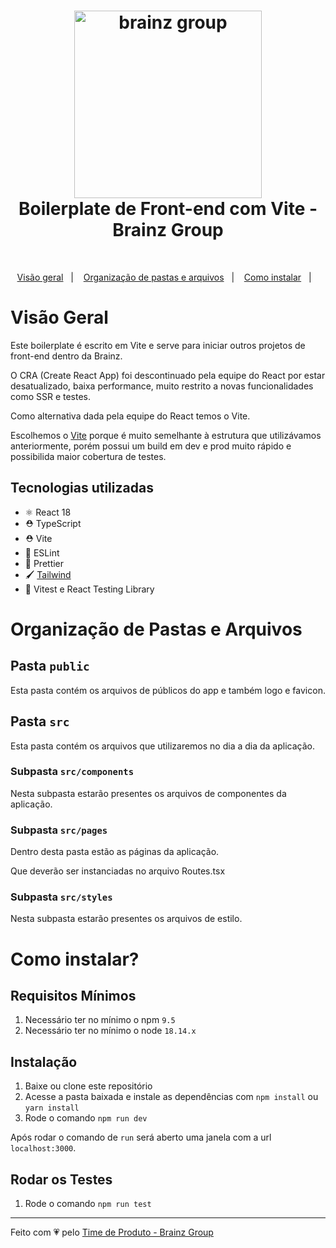 <h1 align="center">
    <img alt="brainz group" src="https://brainz.group/wp-content/themes/brainz-group/assets/BrainzGroupLogo.svg" width="300" />
    <br>
    Boilerplate de Front-end com Vite - Brainz Group
</h1>
<br/>
<p align="center">
  <a href="#visão-geral">Visão geral</a>&nbsp;&nbsp;&nbsp;|&nbsp;&nbsp;&nbsp;
  <a href="#organização-de-pastas-e-arquivos">Organização de pastas e arquivos</a>&nbsp;&nbsp;&nbsp;|&nbsp;&nbsp;&nbsp;
  <a href="#como-instalar?">Como instalar</a>&nbsp;&nbsp;&nbsp;|&nbsp;&nbsp;&nbsp;
</p>

# Visão Geral

Este boilerplate é escrito em Vite e serve para iniciar outros projetos de front-end dentro da Brainz.

O CRA (Create React App) foi descontinuado pela equipe do React por estar desatualizado, baixa performance, muito restrito a novas funcionalidades como SSR e testes. 

Como alternativa dada pela equipe do React temos o Vite.

Escolhemos o [Vite](https://vitejs.dev/) porque é muito semelhante à estrutura que utilizávamos anteriormente, porém possui um build em dev e prod muito rápido e possibilida maior cobertura de testes.

## Tecnologias utilizadas

- ⚛️ React 18
- ⛑ TypeScript
- ⛑ Vite
- 📏 ESLint
- 💖 Prettier
- 🖌 [Tailwind](https://tailwindcss.com/)
- 🧪 Vitest e React Testing Library

# Organização de Pastas e Arquivos

## Pasta `public`

Esta pasta contém os arquivos de públicos do app e também logo e favicon.

## Pasta `src`

Esta pasta contém os arquivos que utilizaremos no dia a dia da aplicação.

### Subpasta `src/components`

Nesta subpasta estarão presentes os arquivos de componentes da aplicação.

### Subpasta `src/pages`

Dentro desta pasta estão as páginas da aplicação.

Que deverão ser instanciadas no arquivo Routes.tsx

### Subpasta `src/styles`

Nesta subpasta estarão presentes os arquivos de estilo.

# Como instalar?

## Requisitos Mínimos

1. Necessário ter no mínimo o npm `9.5`
2. Necessário ter no mínimo o node `18.14.x`

## Instalação

1.  Baixe ou clone este repositório
2.  Acesse a pasta baixada e instale as dependências com `npm install` ou `yarn install`
3.  Rode o comando `npm run dev`

Após rodar o comando de `run` será aberto uma janela com a url `localhost:3000`.

## Rodar os Testes

1.  Rode o comando `npm run test`

---

Feito com 💗 pelo [Time de Produto - Brainz Group](https://brainz.group/)
